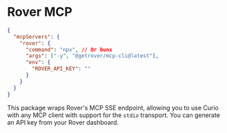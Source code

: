 # Rover MCP

```json
{
  "mcpServers": {
    "rover": {
      "command": "npx", // Or bunx
      "args": ["-y", "@getrover/mcp-cli@latest"],
      "env": {
        "ROVER_API_KEY": ""
      }
    }
  }
}
```

This package wraps Rover's MCP SSE endpoint, allowing you to use Curio with any MCP client with support for the `stdio` transport.
You can generate an API key from your Rover dashboard.
